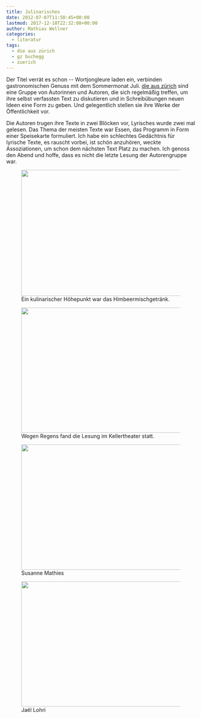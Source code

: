 ```yaml
---
title: Julinarisches
date: 2012-07-07T11:50:45+00:00
lastmod: 2017-12-18T22:32:08+00:00
author: Mathias Wellner
categories:
  - literatur
tags:
  - die aus zürich
  - gz buchegg
  - zuerich
---
```

Der Titel verrät es schon -- Wortjongleure laden ein, verbinden gastronomischen Genuss mit dem Sommermonat Juli. [die aus zürich](http://die-aus-zuerich.ch/mediawiki/index.php/Die_aus_z%C3%BCrich) sind eine Gruppe von Autorinnen und Autoren, die sich regelmäßig treffen, um ihre selbst verfassten Text zu diskutieren und in Schreibübungen neuen Ideen eine Form zu geben. Und gelegentlich stellen sie ihre Werke der Öffentlichkeit vor. 

Die Autoren trugen ihre Texte in zwei Blöcken vor, Lyrisches wurde zwei mal gelesen. Das Thema der meisten Texte war Essen, das Programm in Form einer Speisekarte formuliert. Ich habe ein schlechtes Gedächtnis für lyrische Texte, es rauscht vorbei, ist schön anzuhören, weckte Assoziationen, um schon dem nächsten Text Platz zu machen. Ich genoss den Abend und hoffe, dass es nicht die letzte Lesung der Autorengruppe war. 

<figure style="max-width: 500px">
  <img src="https://lh3.googleusercontent.com/-O431zXwA5mw/T_f_j1T4eRI/AAAAAAAAAbU/uNGOOitswGc/s800/MW_20120705_2842.jpg" height="335" width="500" />  
  <figcaption>Ein kulinarischer Höhepunkt war das Himbeermischgetränk.</figcaption>
</figure>

<figure style="max-width: 500px">
  <img src="https://lh3.googleusercontent.com/-uT1HYZal-8o/T_f_j1tAqHI/AAAAAAAAAbY/RMgZMukkoVk/s800/MW_20120705_2845.jpg" height="333" width="500" />  
  <figcaption>Wegen Regens fand die Lesung im Kellertheater statt.</figcaption>
</figure>

<figure style="max-width: 500px">
  <img src="https://lh5.googleusercontent.com/-YZv5gIkCF-A/T_f_ma68EcI/AAAAAAAAAbw/1ohv893LH0Q/s800/MW_20120705_2858.jpg" height="333" width="500" />  
  <figcaption>Susanne Mathies</figcaption>
</figure>

<figure style="max-width: 500px">
  <img src="https://lh5.googleusercontent.com/-P1Rtq1QZcv0/T_f_j3PG6HI/AAAAAAAAAbQ/pB6kkACxkNc/s800/MW_20120705_2852.jpg" height="333" width="500" />  
  <figcaption>Jaël Lohri</figcaption>
</figure>